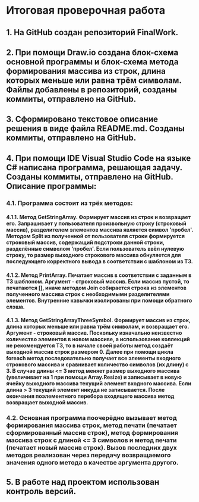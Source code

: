 # Итоговая проверочная работа

## 1. На GitHub создан репозиторий FinalWork.
## 2. При помощи Draw.io создана блок-схема основной программы и блок-схема метода формирования массива из строк, длина которых меньше или равна трём символам. Файлы добавлены в репозиторий, созданы коммиты, отправлено на GitHub.
## 3. Сформировано текстовое описание решения в виде файла README.md. Созданы коммиты, отправлено на GitHub.
## 4. При помощи IDE Visual Studio Code на языке C# написана программа, решающая задачу. Созданы коммиты, отправлено на GitHub. Описание программы:
### 4.1. Программа состоит из трёх методов:
#### 4.1.1. Метод GetStringArray. Формирует массив из строк и возвращает его. Запрашивает у пользователя произвольную строку (строковый массив), разделителем элементов массива является символ 'пробел'. Методом Split из полученной от пользователя строки формируется строковый массив, содержащий подстроки данной строки, разделённые символом 'пробел'. Если пользователь ввёл нулевую строку, то размер выходного строкового массива обнуляется для последующего корректного вывода в соответствии с шаблоном из ТЗ.
#### 4.1.2. Метод PrintArray. Печатает массив в соответствии с заданным в ТЗ шаблоном. Аргумент - строковый массив. Если массив пустой, то печатаются [], иначе методом Join собирается строка из элементов полученного массива строк с необходимыми разделителями элементов. Внутренние кавычки изолированы при помощи обратного слэша.
#### 4.1.3. Метод GetStringArrayThreeSymbol. Формирует массив из строк, длина которых меньше или равна трём символам, и возвращает его. Аргумент - строковый массив. Поскольку изначально неизвестно количество элементов в новом массиве, а использование коллекций не рекомендуется ТЗ, то в начале своей работы метод создаёт выходной массив строк размером 0. Далее при помощи цикла foreach метод последовательно получает все элементы входного строкового массива и сравнивает количество символов (их длину) с 3. В случае длины <= 3 метод меняет размер выходного массива (увеличивает на 1 при помощи Array.Resize) и записывает в новую ячейку выходного массива текущий элемент входного массива. Если длина > 3 текущий элемент никуда не записывается. После окончания поэлементного перебора входящего массива метод возвращает выходной массив.
### 4.2. Основная программа поочерёдно вызывает метод формирования массива строк, метод печати (печатает сформированный массив строк), метод формирования массива строк с длиной <= 3 символов и метод печати (печатает новый массив строк). Вызов последних двух методов реализован через передачу возвращаемого значения одного метода в качестве аргумента другого.
## 5. В работе над проектом использован контроль версий.
